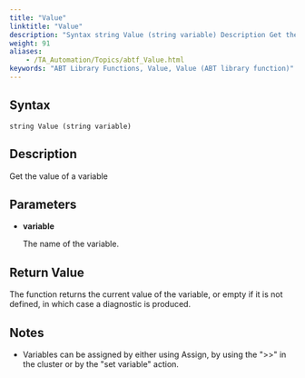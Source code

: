 ```yaml
--- 
title: "Value"
linktitle: "Value"
description: "Syntax string Value (string variable) Description Get the value of a variable Parameters variable The name of the variable. Return Value The function returns the current value of the variable, or ..."
weight: 91
aliases: 
    - /TA_Automation/Topics/abtf_Value.html
keywords: "ABT Library Functions, Value, Value (ABT library function)"
---
```


## Syntax

`string Value (string variable)`

## Description

Get the value of a variable

## Parameters

-   **variable**

    The name of the variable.


## Return Value

The function returns the current value of the variable, or empty if it is not defined, in which case a diagnostic is produced.

## Notes

-   Variables can be assigned by either using Assign, by using the "\>\>" in the cluster or by the "set variable" action.





